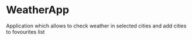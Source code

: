 # WeatherApp
Application which allows to check weather in selected cities and add cities to fovourites list
